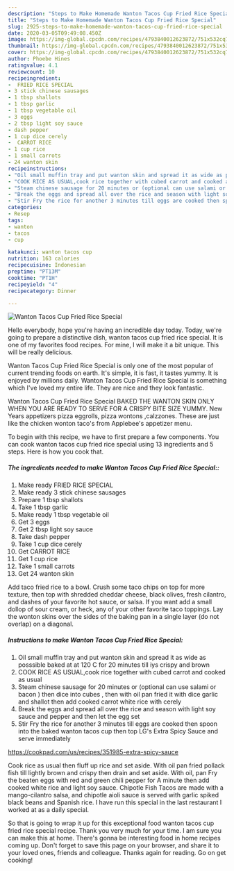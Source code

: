 ```yaml
---
description: "Steps to Make Homemade Wanton Tacos Cup Fried Rice Special"
title: "Steps to Make Homemade Wanton Tacos Cup Fried Rice Special"
slug: 2925-steps-to-make-homemade-wanton-tacos-cup-fried-rice-special
date: 2020-03-05T09:49:08.450Z
image: https://img-global.cpcdn.com/recipes/4793840012623872/751x532cq70/wanton-tacos-cup-fried-rice-special-recipe-main-photo.jpg
thumbnail: https://img-global.cpcdn.com/recipes/4793840012623872/751x532cq70/wanton-tacos-cup-fried-rice-special-recipe-main-photo.jpg
cover: https://img-global.cpcdn.com/recipes/4793840012623872/751x532cq70/wanton-tacos-cup-fried-rice-special-recipe-main-photo.jpg
author: Phoebe Hines
ratingvalue: 4.1
reviewcount: 10
recipeingredient:
-  FRIED RICE SPECIAL
- 3 stick chinese sausages
- 1 tbsp shallots
- 1 tbsp garlic
- 1 tbsp vegetable oil
- 3 eggs
- 2 tbsp light soy sauce
- dash pepper
- 1 cup dice cerely
-  CARROT RICE
- 1 cup rice
- 1 small carrots
- 24 wanton skin
recipeinstructions:
- "Oil small muffin tray and put wanton skin and spread it as wide as posssible baked at at 120 C for 20 minutes till iys crispy and brown"
- "COOK RICE AS USUAL,cook rice together with cubed carrot and cooked as usual"
- "Steam chinese sausage for 20 minutes or (optional can use salami or bacon ) then dice into cubes , then with oil pan fried it with dice garlic and shallot then add cooked carrot white rice with cerely"
- "Break the eggs and spread all over the rice and season with light soy sauce and pepper and then let the egg set"
- "Stir Fry the rice for another 3 minutes till eggs are cooked then spoon into the baked wanton tacos cup then top LG&#39;s Extra Spicy Sauce and serve immediately  https://cookpad.com/us/recipes/351985-extra-spicy-sauce"
categories:
- Resep
tags:
- wanton
- tacos
- cup

katakunci: wanton tacos cup
nutrition: 163 calories
recipecuisine: Indonesian
preptime: "PT13M"
cooktime: "PT1H"
recipeyield: "4"
recipecategory: Dinner

---
```



![Wanton Tacos Cup Fried Rice Special](https://img-global.cpcdn.com/recipes/4793840012623872/751x532cq70/wanton-tacos-cup-fried-rice-special-recipe-main-photo.jpg)

Hello everybody, hope you're having an incredible day today. Today, we're going to prepare a distinctive dish, wanton tacos cup fried rice special. It is one of my favorites food recipes. For mine, I will make it a bit unique. This will be really delicious.

Wanton Tacos Cup Fried Rice Special is only one of the most popular of current trending foods on earth. It's simple, it is fast, it tastes yummy. It is enjoyed by millions daily. Wanton Tacos Cup Fried Rice Special is something which I've loved my entire life. They are nice and they look fantastic.

Wanton Tacos Cup Fried Rice Special BAKED THE WANTON SKIN ONLY WHEN YOU ARE READY TO SERVE FOR A CRISPY BITE SIZE YUMMY. New Years appetizers pizza eggrolls, pizza wontons ,calzzones. These are just like the chicken wonton taco&#39;s from Applebee&#39;s appetizer menu.


To begin with this recipe, we have to first prepare a few components. You can cook wanton tacos cup fried rice special using 13 ingredients and 5 steps. Here is how you cook that.

##### The ingredients needed to make Wanton Tacos Cup Fried Rice Special::

1. Make ready  FRIED RICE SPECIAL
1. Make ready 3 stick chinese sausages
1. Prepare 1 tbsp shallots
1. Take 1 tbsp garlic
1. Make ready 1 tbsp vegetable oil
1. Get 3 eggs
1. Get 2 tbsp light soy sauce
1. Take dash pepper
1. Take 1 cup dice cerely
1. Get  CARROT RICE
1. Get 1 cup rice
1. Take 1 small carrots
1. Get 24 wanton skin


Add taco fried rice to a bowl. Crush some taco chips on top for more texture, then top with shredded cheddar cheese, black olives, fresh cilantro, and dashes of your favorite hot sauce, or salsa. If you want add a small dollop of sour cream, or heck, any of your other favorite taco toppings. Lay the wonton skins over the sides of the baking pan in a single layer (do not overlap) on a diagonal. 

##### Instructions to make Wanton Tacos Cup Fried Rice Special:

1. Oil small muffin tray and put wanton skin and spread it as wide as posssible baked at at 120 C for 20 minutes till iys crispy and brown
1. COOK RICE AS USUAL,cook rice together with cubed carrot and cooked as usual
1. Steam chinese sausage for 20 minutes or (optional can use salami or bacon ) then dice into cubes , then with oil pan fried it with dice garlic and shallot then add cooked carrot white rice with cerely
1. Break the eggs and spread all over the rice and season with light soy sauce and pepper and then let the egg set
1. Stir Fry the rice for another 3 minutes till eggs are cooked then spoon into the baked wanton tacos cup then top LG&#39;s Extra Spicy Sauce and serve immediately

https://cookpad.com/us/recipes/351985-extra-spicy-sauce


Cook rice as usual then fluff up rice and set aside. With oil pan fried pollack fish till lightly brown and crispy then drain and set aside. With oil, pan Fry the beaten eggs with red and green chili pepper for A minute then add cooked white rice and light soy sauce. Chipotle Fish Tacos are made with a mango-cilantro salsa, and chipotle aioli sauce is served with garlic spiked black beans and Spanish rice. I have run this special in the last restaurant I worked at as a daily special. 

So that is going to wrap it up for this exceptional food wanton tacos cup fried rice special recipe. Thank you very much for your time. I am sure you can make this at home. There's gonna be interesting food in home recipes coming up. Don't forget to save this page on your browser, and share it to your loved ones, friends and colleague. Thanks again for reading. Go on get cooking!
